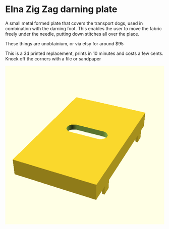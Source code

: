# Elna Zig Zag darning plate

A small metal formed plate that covers the transport dogs,
used in combination with the darning foot.
This enables the user to move the fabric freely under the needle,
putting down stitches all over the place.

These things are unobtainium, or via etsy for around $95

This is a 3d printed replacement, prints in 10 minutes and costs
a few cents. Knock off the corners with a file or sandpaper

![darning plate preview](./elna_zigzag_darning_plate.png)
